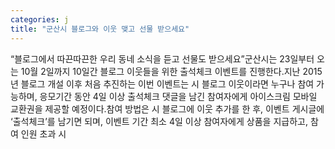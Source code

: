 ```yaml
---
categories: j
title: "군산시 블로그와 이웃 맺고 선물 받으세요"
---
```

“블로그에서 따끈따끈한 우리 동네 소식을 듣고 선물도 받으세요”군산시는 23일부터 오는 10월 2일까지 10일간 블로그 이웃들을 위한 출석체크 이벤트를 진행한다.지난 2015년 블로그 개설 이후 처음 추진하는 이번 이벤트는 시 블로그 이웃이라면 누구나 참여 가능하며, 응모기간 동안 4일 이상 출석체크 댓글을 남긴 참여자에게 아이스크림 모바일 교환권을 제공할 예정이다.참여 방법은 시 블로그에 이웃 추가를 한 후, 이벤트 게시글에 ‘출석체크’를 남기면 되며, 이벤트 기간 최소 4일 이상 참여자에게 상품을 지급하고, 참여 인원 초과 시